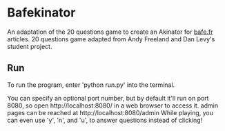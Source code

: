 # Bafekinator

An adaptation of the 20 questions game to create an Akinator for [bafe.fr](https://bafe.fr) articles.
20 questions game adapted from Andy Freeland and Dan Levy's student project.

## Run
To run the program, enter 'python run.py' into the terminal.

You can specify an optional port number, but by default it'll run on port 8080, so open http://localhost:8080/ in a web browser to access it. admin pages can be reached at http://localhost:8080/admin
While playing, you can even use 'y', 'n', and 'u', to answer questions instead of clicking!
